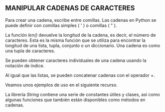 ## MANIPULAR CADENAS DE CARACTERES

Para crear una cadena, escribe entre comillas. Las cadenas en Python se puede definir con comillas simples ( ' ) o comillas ( " ).

La función *len()* devuelve la longitud de la cadena, es decir, el número de caracteres. Esta es la misma función que se utiliza para encontrar la longitud de una lista, tupla, conjunto o un diccionario. Una cadena es como una tupla de caracteres.

Se pueden obtener caracteres individuales de una cadena usando la notación de índice.

Al igual que las listas, se pueden concatenar cadenas con el operador +.

Veamos unos ejemplos de uso en el siguiente recurso.

La librería *String* contiene una serie de constantes útiles y clases, así como algunas funciones que también están disponibles como métodos en cadenas.